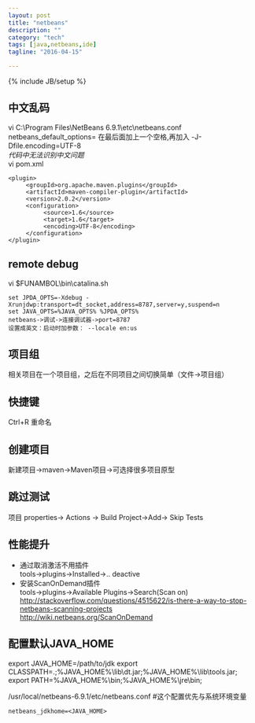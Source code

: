 ```yaml
---
layout: post
title: "netbeans"
description: ""
category: "tech"
tags: [java,netbeans,ide]
tagline: "2016-04-15"

---
```

{% include JB/setup %}

## 中文乱码
vi C:\Program Files\NetBeans 6.9.1\etc\netbeans.conf  
netbeans_default_options= 在最后面加上一个空格,再加入 -J-Dfile.encoding=UTF-8  
*代码中无法识别中文问题*  
vi pom.xml

    <plugin>
         <groupId>org.apache.maven.plugins</groupId>
         <artifactId>maven-compiler-plugin</artifactId>
         <version>2.0.2</version>
         <configuration>
              <source>1.6</source>
              <target>1.6</target>
              <encoding>UTF-8</encoding>
         </configuration>
    </plugin>

## remote debug

vi $FUNAMBOL\bin\catalina.sh

    set JPDA_OPTS=-Xdebug -Xrunjdwp:transport=dt_socket,address=8787,server=y,suspend=n
    set JAVA_OPTS=%JAVA_OPTS% %JPDA_OPTS%
    netbeans->调试->连接调试器->port=8787
    设置成英文：启动时加参数： --locale en:us

## 项目组  
相关项目在一个项目组，之后在不同项目之间切换简单（文件->项目组）

## 快捷键  
Ctrl+R 重命名

## 创建项目  
新建项目->maven->Maven项目->可选择很多项目原型

## 跳过测试  
项目 properties-> Actions -> Build Project->Add-> Skip Tests

## 性能提升  

- 通过取消激活不用插件  
tools->plugins->Installed->.. deactive
- 安装ScanOnDemand插件  
tools->plugins->Available Plugins->Search(Scan on)
  http://stackoverflow.com/questions/4515622/is-there-a-way-to-stop-netbeans-scanning-projects  
  http://wiki.netbeans.org/ScanOnDemand  

## 配置默认JAVA_HOME

export JAVA_HOME=/path/to/jdk
export CLASSPATH=.;%JAVA_HOME%\lib\dt.jar;%JAVA_HOME%\lib\tools.jar;
export PATH=%JAVA_HOME%\bin;%JAVA_HOME%\jre\bin;

/usr/local/netbeans-6.9.1/etc/netbeans.conf #这个配置优先与系统环境变量

    netbeans_jdkhome=<JAVA_HOME>

